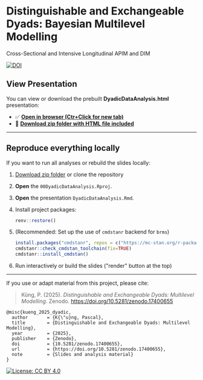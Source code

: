 # Distinguishable and Exchangeable Dyads: Bayesian Multilevel Modelling
Cross-Sectional and Intensive Longitudinal APIM and DIM

[![DOI](https://zenodo.org/badge/1079959998.svg)](https://doi.org/10.5281/zenodo.17400655)

## View Presentation

You can view or download the prebuilt **DyadicDataAnalysis.html** presentation:

- ✅ **[Open in browser (Ctr+Click for new tab)](https://pascal-kueng.github.io/05DyadicDataAnalysis/DyadicDataAnalysis.html)**
- 💾 **[Download zip folder with HTML file included](https://github.com/Pascal-Kueng/05DyadicDataAnalysis/releases/latest)**

---


## Reproduce everything locally

If you want to run all analyses or rebuild the slides locally:

1. [Download zip folder](https://github.com/Pascal-Kueng/05DyadicDataAnalysis/releases/latest) or clone the repository
2. **Open** the `00DyadicDataAnalysis.Rproj`.
3. **Open** the presentation `DyadicDataAnalysis.Rmd`.
4. Install project packages:
   ```r
   renv::restore()
   ```
5. (Recommended: Set up the use of `cmdstanr` backend for `brms`)

   ```r
   install.packages("cmdstanr", repos = c("https://mc-stan.org/r-packages/", getOption("repos")))
   cmdstanr::check_cmdstan_toolchain(fix=TRUE)
   cmdstanr::install_cmdstan()
   ```
6. Run interactively or build the slides ("render" button at the top)

---

If you use or adapt material from this project, please cite:

> Küng, P. (2025). *Distinguishable and Exchangeable Dyads: Multilevel Modelling*. Zenodo. https://doi.org/10.5281/zenodo.17400655

```{bibtex}
@misc{kueng_2025_dyadic,
  author       = {K{\"u}ng, Pascal},
  title        = {Distinguishable and Exchangeable Dyads: Multilevel Modelling},
  year         = {2025},
  publisher    = {Zenodo},
  doi          = {10.5281/zenodo.17400655},
  url          = {https://doi.org/10.5281/zenodo.17400655},
  note         = {Slides and analysis material}
}
```

[![License: CC BY 4.0](https://img.shields.io/badge/License-CC%20BY%204.0-lightgrey.svg)](https://creativecommons.org/licenses/by/4.0/)
